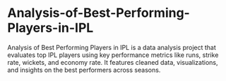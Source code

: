 # Analysis-of-Best-Performing-Players-in-IPL
Analysis of Best Performing Players in IPL is a data analysis project that evaluates top IPL players using key performance metrics like runs, strike rate, wickets, and economy rate. It features cleaned data, visualizations, and insights on the best performers across seasons.

